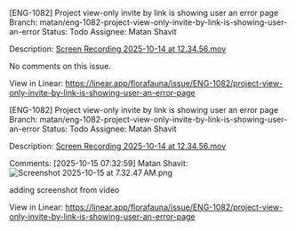 
[ENG-1082] Project view-only invite by link is showing user an error page
Branch: matan/eng-1082-project-view-only-invite-by-link-is-showing-user-an-error
Status: Todo
Assignee: Matan Shavit

Description:
[Screen Recording 2025-10-14 at 12.34.56.mov](https://uploads.linear.app/5d9c2061-ecb5-49e9-9ec5-54fa25ea9cb3/2d7feb4f-5768-4ff7-9580-61748b95038f/91cac03f-e6b9-4c8a-b098-9cbc42158b2b)

No comments on this issue.

View in Linear: https://linear.app/florafauna/issue/ENG-1082/project-view-only-invite-by-link-is-showing-user-an-error-page

[ENG-1082] Project view-only invite by link is showing user an error page
Branch: matan/eng-1082-project-view-only-invite-by-link-is-showing-user-an-error
Status: Todo
Assignee: Matan Shavit

Description:
[Screen Recording 2025-10-14 at 12.34.56.mov](https://uploads.linear.app/5d9c2061-ecb5-49e9-9ec5-54fa25ea9cb3/2d7feb4f-5768-4ff7-9580-61748b95038f/91cac03f-e6b9-4c8a-b098-9cbc42158b2b)

Comments:
[2025-10-15 07:32:59] Matan Shavit:
![Screenshot 2025-10-15 at 7.32.47 AM.png](https://uploads.linear.app/5d9c2061-ecb5-49e9-9ec5-54fa25ea9cb3/d20beacf-cf8f-4621-ae29-2314768b42b9/acbb99e8-a7f3-46b0-91fe-12acce2a6402)

adding screenshot from video


View in Linear: https://linear.app/florafauna/issue/ENG-1082/project-view-only-invite-by-link-is-showing-user-an-error-page
